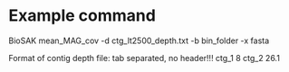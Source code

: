 
# Example command
BioSAK mean_MAG_cov -d ctg_lt2500_depth.txt -b bin_folder -x fasta

Format of contig depth file: tab separated, no header!!!
ctg_1   8
ctg_2   26.1
